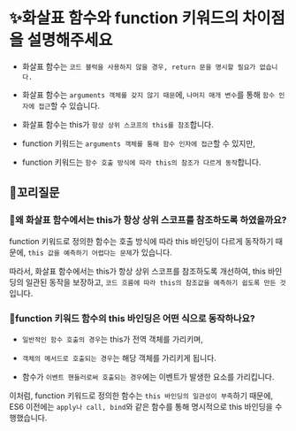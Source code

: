 # ✨화살표 함수와 function 키워드의 차이점을 설명해주세요

- 화살표 함수는 `코드 블럭을 사용하지 않을 경우, return 문을 명시할 필요가 없습니다.`

- 화살표 함수는 `arguments 객체를 갖지 않기 때문`에, `나머지 매개 변수`를 통해 `함수 인자에 접근`할 수 있습니다.

- 화살표 함수는 this가 `항상 상위 스코프의 this를 참조`합니다.

- function 키워드는 `arguments 객체를 통해 함수 인자에 접근`할 수 있지만,

- function 키워드는 `함수 호출 방식에 따라 this의 참조가 다르게 동작`합니다.

## 🔁꼬리질문

### 🤔왜 화살표 함수에서는 this가 항상 상위 스코프를 참조하도록 하였을까요?

function 키워드로 정의한 함수는 호출 방식에 따라 this 바인딩이 다르게 동작하기 때문에, `this 값을 예측하기 어렵다는 문제`가 있습니다.

따라서, 화살표 함수에서는 this가 항상 상위 스코프를 참조하도록 개선하여, this 바인딩의 일관된 동작을 보장하고, `코드 흐름에 따라 this의 참조값을 예측하기 쉽도록 만든 것`입니다.

### 🤔function 키워드 함수의 this 바인딩은 어떤 식으로 동작하나요?

- `일반적인 함수 호출의 경우`는 this가 전역 객체를 가리키며,

- `객체의 메서드로 호출되는 경우`는 해당 객체를 가리키게 됩니다.

- 함수가 `이벤트 핸들러로써 호출되는 경우`에는 이벤트가 발생한 요소를 가리킵니다.

이처럼, function 키워드로 정의한 함수는 `this 바인딩의 일관성이 부족`하기 때문에, ES6 이전에는 `apply나 call, bind`와 같은 함수를 통해 명시적으로 this 바인딩을 수행했습니다.
